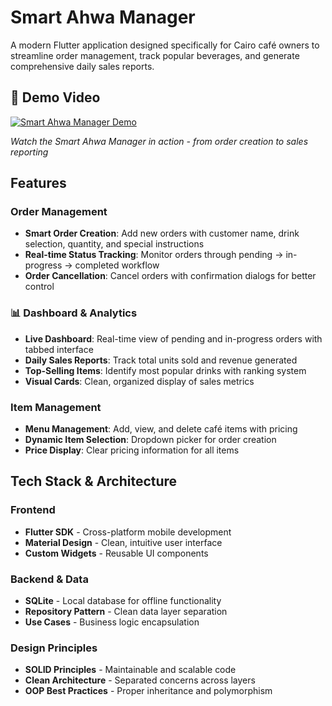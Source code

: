 # Smart Ahwa Manager

A modern Flutter application designed specifically for Cairo café owners to streamline order management, track popular beverages, and generate comprehensive daily sales reports.

## 🎥 Demo Video

[![Smart Ahwa Manager Demo](https://img.youtube.com/vi/iV1F0TzmGLc/maxresdefault.jpg)](https://www.youtube.com/watch?v=iV1F0TzmGLc)

*Watch the Smart Ahwa Manager in action - from order creation to sales reporting*
## Features

### Order Management
- **Smart Order Creation**: Add new orders with customer name, drink selection, quantity, and special instructions
- **Real-time Status Tracking**: Monitor orders through pending → in-progress → completed workflow
- **Order Cancellation**: Cancel orders with confirmation dialogs for better control

### 📊 Dashboard & Analytics
- **Live Dashboard**: Real-time view of pending and in-progress orders with tabbed interface
- **Daily Sales Reports**: Track total units sold and revenue generated
- **Top-Selling Items**: Identify most popular drinks with ranking system
- **Visual Cards**: Clean, organized display of sales metrics

### Item Management
- **Menu Management**: Add, view, and delete café items with pricing
- **Dynamic Item Selection**: Dropdown picker for order creation
- **Price Display**: Clear pricing information for all items

## Tech Stack & Architecture

### **Frontend**
- **Flutter SDK** - Cross-platform mobile development
- **Material Design** - Clean, intuitive user interface
- **Custom Widgets** - Reusable UI components

### **Backend & Data**
- **SQLite** - Local database for offline functionality
- **Repository Pattern** - Clean data layer separation
- **Use Cases** - Business logic encapsulation

### **Design Principles**
- **SOLID Principles** - Maintainable and scalable code
- **Clean Architecture** - Separated concerns across layers
- **OOP Best Practices** - Proper inheritance and polymorphism
